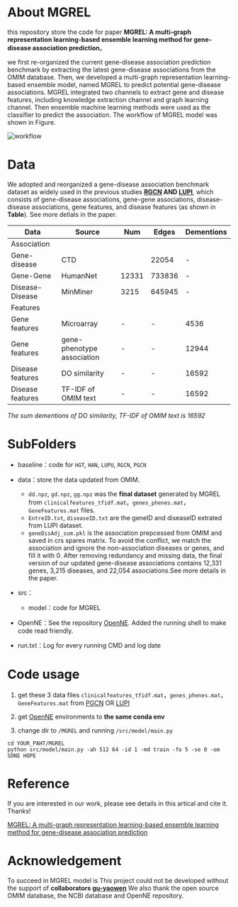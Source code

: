 # About MGREL

this repository store the code for paper **MGREL: A multi-graph representation learning-based ensemble learning method for gene-disease association prediction**。

we first re-organized the current gene-disease association prediction benchmark by extracting the latest gene-disease associations from the OMIM database. Then, we developed a multi-graph representation learning-based ensemble model, named MGREL to predict potential gene-disease associations. MGREL integrated two channels to extract gene and disease features, including knowledge extraction channel and graph learning channel. Then ensemble machine learning methods were used as the classifier to predict the association. The workflow of MGREL model was shown in Figure.

![workflow](https://github.com/ziyang-W/MGREL/assert/workflow.png)


# Data

We adopted and reorganized a gene-disease association benchmark dataset as widely used in the previous studies **[RGCN](https://github.com/liyu95/Disease_gene_prioritization_GCN/tree/af763c0ea291406da89edbe92525edb79a03c69a/data_prioritization) AND [LUPI](https://github.com/juanshu30/Disease-Gene-Prioritization-with-Privileged-Information-and-Heteroscedastic-Dropout)**, which consists of gene-disease associations, gene-gene associations, disease-disease associations, gene features, and disease features (as shown in **Table**). See more detials in the paper.

| Data              | Source                     | Num   | Edges  | Dementions |
| ----------------- | -------------------------- | ----- | ------ | ---------- |
| Association       |                            |       |        |            |
| Gene-disease      | CTD                        |       | 22054  | -          |
| Gene-Gene         | HumanNet                   | 12331 | 733836 | -          |
| Disease-Disease   | MinMiner                   | 3215  | 645945 | -          |
| Features          |                            |       |        |            |
| Gene  features    | Microarray                 | -     | -      | 4536       |
| Gene  features    | gene-phenotype association | -     | -      | 12944      |
| Disease  features | DO similarity              | -     | -      | 16592      |
| Disease  features | TF-IDF of OMIM text        | -     | -      | 16592      |

*The sum dementions of DO similarity, TF-IDF of OMIM text is 16592*


# SubFolders

* baseline：code for `HGT`, `HAN`, `LUPU`, `RGCN`, `PGCN`

* data：store the data updated from OMIM.
    * `dd.npz`, `gd.npz`, `gg.npz` was the **final dataset** generated by MGREL from `clinicalfeatures_tfidf.mat`，`genes_phenes.mat`，`GeneFeatures.mat` files. 
    * `EntreID.txt`, `diseaseID.txt` are the geneID and diseaseID extrated from LUPI dataset.
    * `geneDisAdj_sum.pkl` is the association prepcessed from OMIM and saved in crs spares matrix. To avoid the conflict, we match the association and ignore the non-association diseases or genes, and fill it with 0. After removing redundancy and missing data, the final version of our updated gene-disease associations contains 12,331 genes, 3,215 diseases, and 22,054 associations.See more details in the paper.

* src：
    * model：code for MGREL

* OpenNE：See the repository [OpenNE](https://github.com/thunlp/OpenNE). Added the running shell to make code read friendly.

* run.txt：Log for every running CMD and log date

# Code usage

1. get these 3 data files `clinicalfeatures_tfidf.mat`，`genes_phenes.mat`，`GeneFeatures.mat` from [PGCN](https://github.com/liyu95/Disease_gene_prioritization_GCN/tree/af763c0ea291406da89edbe92525edb79a03c69a/data_prioritization) OR [LUPI](https://github.com/juanshu30/Disease-Gene-Prioritization-with-Privileged-Information-and-Heteroscedastic-Dropout)

2. get [OpenNE](https://github.com/thunlp/OpenNE) environments to **the same conda env**

3. change dir to `/MGREL` and running `/src/model/main.py`
```SH
cd YOUR_PAHT/MGREL
python src/model/main.py -ah 512 64 -id 1 -md train -fo 5 -se 0 -om SDNE HOPE
```


# Reference

If you are interested in our work, please see details in this artical and cite it. Thanks!

[MGREL: A multi-graph representation learning-based ensemble learning method for gene-disease association prediction](https://doi.org/10.1016/j.compbiomed.2023.106642)


# Acknowledgement
To succeed in MGREL model is
This project could not be developed without the support of **collaborators [gu-yaowen](https://github.com/gu-yaowen)**
We also thank the open source OMIM database, the NCBI database and OpenNE repository.
